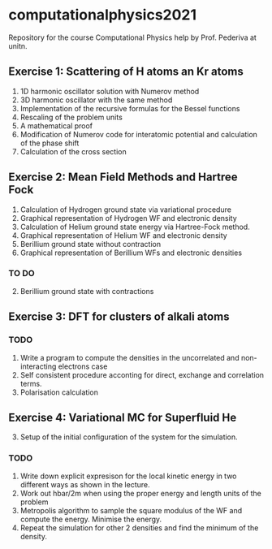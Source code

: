 # computationalphysics2021
Repository for the course Computational Physics help by Prof. Pederiva at unitn.

## Exercise 1: Scattering of H atoms an Kr atoms

1. 1D harmonic oscillator solution with Numerov method
2. 3D harmonic oscillator with the same method
3. Implementation of the recursive formulas for the Bessel functions
4. Rescaling of the problem units
5. A mathematical proof
6. Modification of Numerov code for interatomic potential and calculation of the phase shift
7. Calculation of the cross section

## Exercise 2: Mean Field Methods and Hartree Fock

1. Calculation of Hydrogen ground state via variational procedure
2. Graphical representation of Hydrogen WF and electronic density
3. Calculation of Helium ground state energy via Hartree-Fock method.
4. Graphical representation of Helium WF and electronic density
5. Berillium ground state without contraction
6. Graphical representation of Berillium WFs and electronic densities

### TO DO

2. Berillium ground state with contractions

## Exercise 3: DFT for clusters of alkali atoms 

### TODO

1. Write a program to compute the densities in the uncorrelated and non-interacting electrons case
2. Self consistent procedure acconting for direct, exchange and correlation terms.
3. Polarisation calculation

## Exercise 4: Variational MC for Superfluid He

3. Setup of the initial configuration of the system for the simulation. 

### TODO

1. Write down explicit expresison for the local kinetic energy in two different ways as shown in the lecture. 
2. Work out hbar/2m when using the proper energy and length units of the problem
4. Metropolis algorithm to sample the square modulus of the WF and compute the energy. Minimise the energy.
5.  Repeat the simulation for other 2 densities and find the minimum of the density. 

